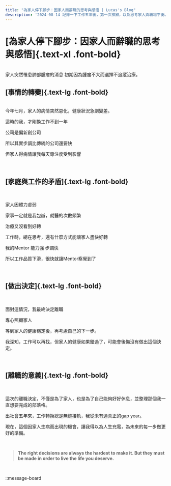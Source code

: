 ```yaml
---
title: "為家人停下腳步：因家人而辭職的思考與感悟 | Lucas's Blog"
description: '2024-08-14 記錄一下工作五年後，第一次裸辭，以及思考家人與職場平衡。'
---
```


# [為家人停下腳步：因家人而辭職的思考與感悟]{.text-xl .font-bold}
<br>
家人突然罹患肺部腫瘤的消息
初期因為腫瘤不大而選擇不追蹤治療。  

## [事情的轉變]{.text-lg .font-bold}
<br>
今年七月，家人的病情突然惡化，健康狀況急劇變差。

這時的我，才剛換工作不到一年

公司是偏新創公司

所以其實步調比傳統的公司還要快

但家人得病情讓我每天專注度受到影響

<br>

## [家庭與工作的矛盾]{.text-lg .font-bold}
<br>

家人因體力虛弱

家事一定就是我包辦，就醫的次數頻繁

治療又沒看到好轉

工作時，總在思考，還有什麼方式能讓家人盡快好轉

我的Mentor 能力強 步調快

所以工作品質下滑，很快就讓Mentor察覺到了

<br>

## [做出決定]{.text-lg .font-bold}
<br>

面對這情況，我最終決定離職

專心照顧家人

等到家人的健康穩定後，再考慮自己的下一步。

我深知，工作可以再找，但家人的健康如果錯過了，可能會後悔沒有做出這個決定。

<br>

## [離職的意義]{.text-lg .font-bold}
<br>

這次的離職決定，不僅是為了家人，也是為了自己能夠好好休息，並整理那個我一直想要完成的部落格。

出社會五年來，工作轉換總是無縫接軌，我從未有過真正的gap year。

現在，這個因家人生病而出現的機會，讓我得以為人生充電，為未來的每一步做更好的準備。

<br>

>**The right decisions are always the hardest to make it. But they must be made in order to live the life you deserve.**


<br>

::message-board